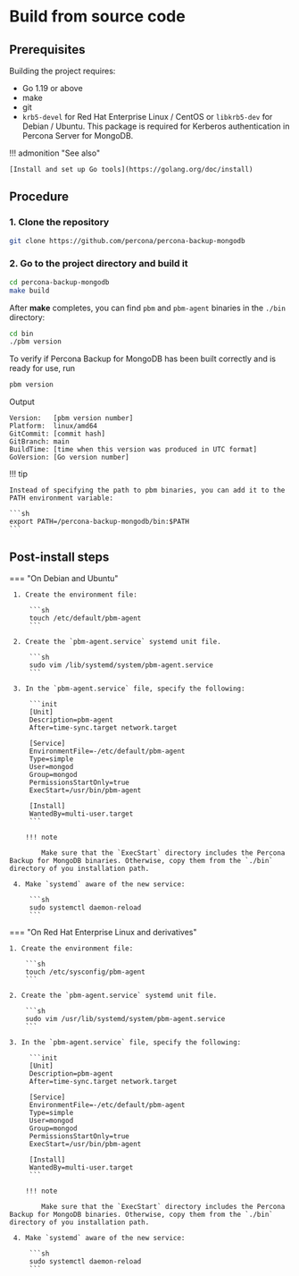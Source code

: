 # Build from source code

## Prerequisites 

Building the project requires:

* Go 1.19 or above
* make
* git
* `krb5-devel` for Red Hat Enterprise Linux / CentOS or `libkrb5-dev` for Debian / Ubuntu. This package is required for Kerberos authentication in Percona Server for MongoDB.

!!! admonition "See also"

    [Install and set up Go tools](https://golang.org/doc/install)

    

## Procedure

### 1. Clone the repository

```sh
git clone https://github.com/percona/percona-backup-mongodb
```

### 2. Go to the project directory and build it

```sh
cd percona-backup-mongodb
make build
```

After **make** completes, you can find `pbm` and `pbm-agent` binaries
in the `./bin` directory:

```sh
cd bin
./pbm version
```

To verify if Percona Backup for MongoDB has been built correctly and is ready for use, run

```sh
pbm version
```

Output

```text
Version:   [pbm version number]
Platform:  linux/amd64
GitCommit: [commit hash]
GitBranch: main
BuildTime: [time when this version was produced in UTC format]
GoVersion: [Go version number]
```

!!! tip

    Instead of specifying the path to pbm binaries, you can add it to the PATH environment variable:

    ```sh
    export PATH=/percona-backup-mongodb/bin:$PATH
    ```

## Post-install steps

=== "On Debian and Ubuntu"

     1. Create the environment file:

         ```sh
         touch /etc/default/pbm-agent
         ```

     2. Create the `pbm-agent.service` systemd unit file.

         ```sh
         sudo vim /lib/systemd/system/pbm-agent.service
         ```

     3. In the `pbm-agent.service` file, specify the following:

         ```init
         [Unit]
         Description=pbm-agent
         After=time-sync.target network.target

         [Service]
         EnvironmentFile=-/etc/default/pbm-agent
         Type=simple
         User=mongod
         Group=mongod
         PermissionsStartOnly=true
         ExecStart=/usr/bin/pbm-agent

         [Install]
         WantedBy=multi-user.target
         ```
         
        !!! note

            Make sure that the `ExecStart` directory includes the Percona Backup for MongoDB binaries. Otherwise, copy them from the `./bin` directory of you installation path.

     4. Make `systemd` aware of the new service:

         ```sh
         sudo systemctl daemon-reload
         ```

=== "On Red Hat Enterprise Linux and derivatives"

    1. Create the environment file:
   
        ```sh
        touch /etc/sysconfig/pbm-agent
        ```

    2. Create the `pbm-agent.service` systemd unit file.

        ```sh
        sudo vim /usr/lib/systemd/system/pbm-agent.service
        ```

    3. In the `pbm-agent.service` file, specify the following:

         ```init
         [Unit]
         Description=pbm-agent
         After=time-sync.target network.target

         [Service]
         EnvironmentFile=-/etc/default/pbm-agent
         Type=simple
         User=mongod
         Group=mongod
         PermissionsStartOnly=true
         ExecStart=/usr/bin/pbm-agent

         [Install]
         WantedBy=multi-user.target
         ```
         
        !!! note

            Make sure that the `ExecStart` directory includes the Percona Backup for MongoDB binaries. Otherwise, copy them from the `./bin` directory of you installation path.

     4. Make `systemd` aware of the new service:

         ```sh
         sudo systemctl daemon-reload
         ```
